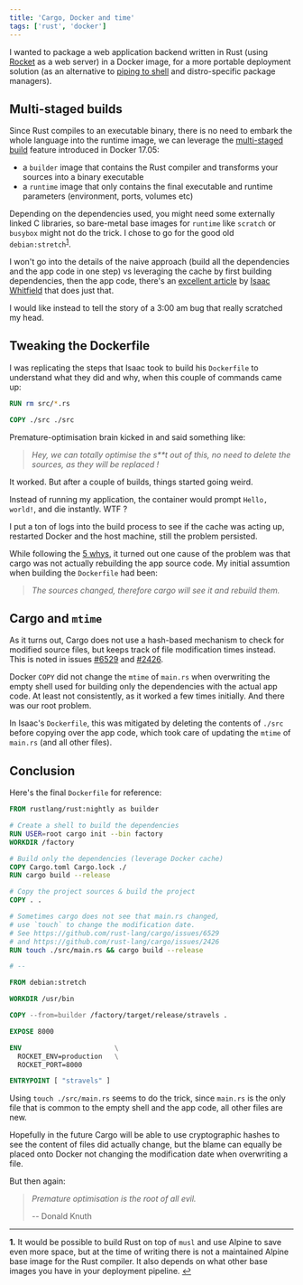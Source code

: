 ```yaml
---
title: 'Cargo, Docker and time'
tags: ['rust', 'docker']
---
```


I wanted to package a web application backend written in Rust (using
[Rocket](https://rocket.rs) as a web server) in a Docker image, for a more
portable deployment solution (as an alternative to
[piping to shell](https://www.seancassidy.me/dont-pipe-to-your-shell.html)
and distro-specific package managers).

## Multi-staged builds

Since Rust compiles to an executable binary, there is no need to embark the
whole language into the runtime image, we can leverage the
[multi-staged build](https://blog.alexellis.io/mutli-stage-docker-builds/)
feature introduced in Docker 17.05:

- a `builder` image that contains the Rust compiler and transforms your
  sources into a binary executable
- a `runtime` image that only contains the final executable and runtime
  parameters (environment, ports, volumes etc)

Depending on the dependencies used, you might need some externally linked
C libraries, so bare-metal base images for `runtime` like `scratch` or
`busybox` might not do the trick. I chose to go for the good old
`debian:stretch`<sup id="1">[1](#alpine)</sup>.

I won't go into the details of the naive approach (build all the
dependencies and the app code in one step) vs leveraging the cache by first
building dependencies, then the app code, there's an
[excellent article](https://whitfin.io/speeding-up-rust-docker-builds/) by
[Isaac Whitfield](https://keybase.io/whitfin) that does just that.

I would like instead to tell the story of a 3:00 am bug that really
scratched my head.

## Tweaking the Dockerfile

I was replicating the steps that Isaac took to build his `Dockerfile` to
understand what they did and why, when this couple of commands came up:

```Dockerfile
RUN rm src/*.rs

COPY ./src ./src
```

Premature-optimisation brain kicked in and said something like:

> _Hey, we can totally optimise the s\*\*t out of this, no need to delete the sources, as they will be replaced !_

It worked. But after a couple of builds, things started going weird.

Instead of running my application, the container would prompt
`Hello, world!`, and die instantly. WTF ?

I put a ton of logs into the build process to see if the cache was acting
up, restarted Docker and the host machine, still the problem persisted.

While following the [5 whys](https://en.wikipedia.org/wiki/5_Whys), it
turned out one cause of the problem was that cargo was not actually
rebuilding the app source code. My initial assumtion when building the
`Dockerfile` had been:

> _The sources changed, therefore cargo will see it and rebuild them._

## Cargo and `mtime`

As it turns out, Cargo does not use a hash-based mechanism to check for
modified source files, but keeps track of file modification times instead.
This is noted in issues
[#6529](https://github.com/rust-lang/cargo/issues/6529) and
[#2426](https://github.com/rust-lang/cargo/issues/2426).

Docker `COPY` did not change the `mtime` of `main.rs` when overwriting the
empty shell used for building only the dependencies with the actual app
code. At least not consistently, as it worked a few times initially.
And there was our root problem.

In Isaac's `Dockerfile`, this was mitigated by deleting the contents of
`./src` before copying over the app code, which took care of updating the
`mtime` of `main.rs` (and all other files).

## Conclusion

Here's the final `Dockerfile` for reference:

```dockerfile
FROM rustlang/rust:nightly as builder

# Create a shell to build the dependencies
RUN USER=root cargo init --bin factory
WORKDIR /factory

# Build only the dependencies (leverage Docker cache)
COPY Cargo.toml Cargo.lock ./
RUN cargo build --release

# Copy the project sources & build the project
COPY . .

# Sometimes cargo does not see that main.rs changed,
# use `touch` to change the modification date.
# See https://github.com/rust-lang/cargo/issues/6529
# and https://github.com/rust-lang/cargo/issues/2426
RUN touch ./src/main.rs && cargo build --release

# --

FROM debian:stretch

WORKDIR /usr/bin

COPY --from=builder /factory/target/release/stravels .

EXPOSE 8000

ENV                       \
  ROCKET_ENV=production   \
  ROCKET_PORT=8000

ENTRYPOINT [ "stravels" ]

```

Using `touch ./src/main.rs` seems to do the trick, since `main.rs` is the
only file that is common to the empty shell and the app code, all other
files are new.

Hopefully in the future Cargo will be able to use cryptographic hashes to
see the content of files did actually change, but the blame can equally be
placed onto Docker not changing the modification date when overwriting a
file.

But then again:

> _Premature optimisation is the root of all evil._
>
> -- Donald Knuth

---

<b id="alpine">1.</b> It would be possible to build Rust on top of
`musl` and use Alpine to save even more space, but at the time of writing
there is not a maintained Alpine base image for the Rust compiler. It
also depends on what other base images you have in your deployment
pipeline. [↩](#1)
